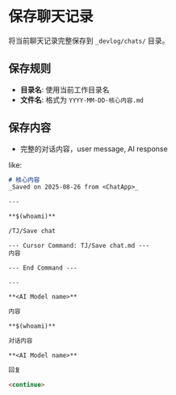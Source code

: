 # 保存聊天记录

将当前聊天记录完整保存到 `_devlog/chats/` 目录。

## 保存规则

- **目录名**: 使用当前工作目录名
- **文件名**: 格式为 `YYYY-MM-DD-核心内容.md`

## 保存内容

- 完整的对话内容，user message, AI response

like:

```markdown
# 核心内容
_Saved on 2025-08-26 from <ChatApp>_

---

**$(whoami)**

/TJ/Save chat

--- Cursor Command: TJ/Save chat.md ---
内容

--- End Command ---

---

**<AI Model name>**

内容

**$(whoami)**

对话内容

**<AI Model name>**

回复

<continue>

```
